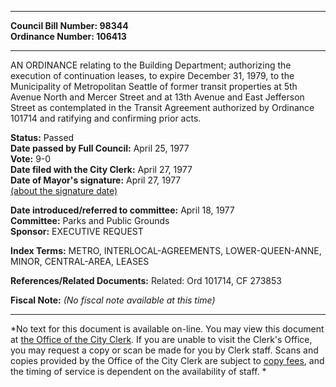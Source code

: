 * * * * *  
  
**Council Bill Number: [](#h0)[](#h2)98344**   
**Ordinance Number: 106413**  
  
* * * * *  
  
AN ORDINANCE relating to the Building Department; authorizing the execution of continuation leases, to expire December 31, 1979, to the Municipality of Metropolitan Seattle of former transit properties at 5th Avenue North and Mercer Street and at 13th Avenue and East Jefferson Street as contemplated in the Transit Agreement authorized by Ordinance 101714 and ratifying and confirming prior acts.  
  
**Status:** Passed   
**Date passed by Full Council:** April 25, 1977   
**Vote:** 9-0   
**Date filed with the City Clerk:** April 27, 1977   
**Date of Mayor's signature:** April 27, 1977   
[(about the signature date)](/~public/approvaldate.htm)   
  
  
**Date introduced/referred to committee:** April 18, 1977   
**Committee:** Parks and Public Grounds   
**Sponsor:** EXECUTIVE REQUEST   
  
**Index Terms:** METRO, INTERLOCAL-AGREEMENTS, LOWER-QUEEN-ANNE, MINOR, CENTRAL-AREA, LEASES  
  
**References/Related Documents:** Related: Ord 101714, CF 273853  
  
**Fiscal Note:** *(No fiscal note available at this time)*  
  
* * * * *  
  
*No text for this document is available on-line. You may view this document at [the Office of the City Clerk](http://www.seattle.gov/leg/clerk/contactUs.htm). If you are unable to visit the Clerk's Office, you may request a copy or scan be made for you by Clerk staff. Scans and copies provided by the Office of the City Clerk are subject to [copy fees](http://clerk.seattle.gov/~public/clerkfees.htm), and the timing of service is dependent on the availability of staff. *  
  
  
